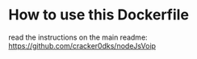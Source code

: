 # How to use this Dockerfile
read the instructions on the main readme: https://github.com/cracker0dks/nodeJsVoip
